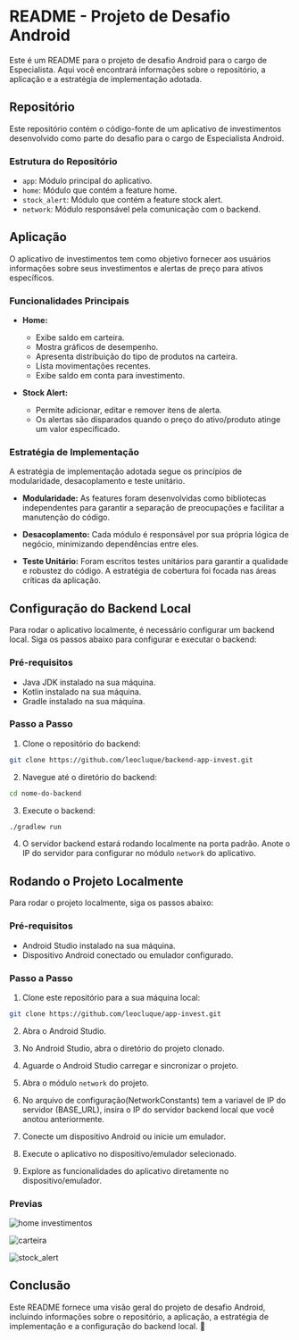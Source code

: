# README -  Projeto de Desafio Android

Este é um README para o projeto de desafio Android para o cargo de Especialista. Aqui você encontrará informações sobre o repositório, a aplicação e a estratégia de implementação adotada.

## Repositório

Este repositório contém o código-fonte de um aplicativo de investimentos desenvolvido como parte do desafio para o cargo de Especialista Android.

### Estrutura do Repositório

- `app`: Módulo principal do aplicativo.
- `home`: Módulo que contém a feature home.
- `stock_alert`: Módulo que contém a feature stock alert.
- `network`: Módulo responsável pela comunicação com o backend.

## Aplicação

O aplicativo de investimentos tem como objetivo fornecer aos usuários informações sobre seus investimentos e alertas de preço para ativos específicos.

### Funcionalidades Principais

- **Home:**
    - Exibe saldo em carteira.
    - Mostra gráficos de desempenho.
    - Apresenta distribuição do tipo de produtos na carteira.
    - Lista movimentações recentes.
    - Exibe saldo em conta para investimento.

- **Stock Alert:**
    - Permite adicionar, editar e remover itens de alerta.
    - Os alertas são disparados quando o preço do ativo/produto atinge um valor especificado.

### Estratégia de Implementação

A estratégia de implementação adotada segue os princípios de modularidade, desacoplamento e teste unitário.

- **Modularidade:** As features foram desenvolvidas como bibliotecas independentes para garantir a separação de preocupações e facilitar a manutenção do código.

- **Desacoplamento:** Cada módulo é responsável por sua própria lógica de negócio, minimizando dependências entre eles.

- **Teste Unitário:** Foram escritos testes unitários para garantir a qualidade e robustez do código. A estratégia de cobertura foi focada nas áreas críticas da aplicação.

## Configuração do Backend Local

Para rodar o aplicativo localmente, é necessário configurar um backend local. Siga os passos abaixo para configurar e executar o backend:

### Pré-requisitos

- Java JDK instalado na sua máquina.
- Kotlin instalado na sua máquina.
- Gradle instalado na sua máquina.

### Passo a Passo

1. Clone o repositório do backend:

```bash
git clone https://github.com/leocluque/backend-app-invest.git
```

2. Navegue até o diretório do backend:

```bash
cd nome-do-backend
```

3. Execute o backend:

```bash
./gradlew run
```

4. O servidor backend estará rodando localmente na porta padrão. Anote o IP do servidor para configurar no módulo `network` do aplicativo.

## Rodando o Projeto Localmente

Para rodar o projeto localmente, siga os passos abaixo:

### Pré-requisitos

- Android Studio instalado na sua máquina.
- Dispositivo Android conectado ou emulador configurado.

### Passo a Passo

1. Clone este repositório para a sua máquina local:

```bash
git clone https://github.com/leocluque/app-invest.git
```

2. Abra o Android Studio.

3. No Android Studio, abra o diretório do projeto clonado.

4. Aguarde o Android Studio carregar e sincronizar o projeto.

5. Abra o módulo `network` do projeto.

6. No arquivo de configuração(NetworkConstants) tem a variavel de IP do servidor (BASE_URL), insira o IP do servidor backend local que você anotou anteriormente.

7. Conecte um dispositivo Android ou inicie um emulador.

8. Execute o aplicativo no dispositivo/emulador selecionado.

9. Explore as funcionalidades do aplicativo diretamente no dispositivo/emulador.

### Previas

![home investimentos](imagens/home_invest.png)

![carteira](imagens/carteira.png)

![stock_alert](imagens/stock_alert.png)


## Conclusão

Este README fornece uma visão geral do projeto de desafio Android, incluindo informações sobre o repositório, a aplicação, a estratégia de implementação e a configuração do backend local. 🚀